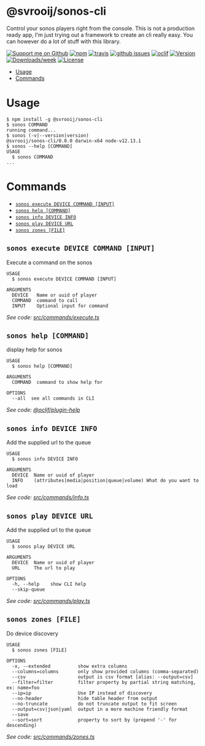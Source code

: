 @svrooij/sonos-cli
==================

Control your sonos players right from the console. This is not a production ready app, I'm just trying out a framework to create an cli really easy. You can however do a lot of stuff with this library.

[![Support me on Github][badge_sponsor]][link_sponsor]
[![npm][badge_npm]][link_npm]
[![travis][badge_travis]][link_travis]
[![github issues][badge_issues]][link_issues]
[![oclif](https://img.shields.io/badge/cli-oclif-brightgreen.svg)](https://oclif.io)
[![Version](https://img.shields.io/npm/v/@svrooij/sonos-cli.svg)](https://npmjs.org/package/@svrooij/sonos-cli)
[![Downloads/week](https://img.shields.io/npm/dw/@svrooij/sonos-cli.svg)](https://npmjs.org/package/@svrooij/sonos-cli)
[![License](https://img.shields.io/npm/l/@svrooij/sonos-cli.svg)](https://github.com/svrooij/sonos-cli/blob/master/package.json)

<!-- toc -->
* [Usage](#usage)
* [Commands](#commands)
<!-- tocstop -->
# Usage
<!-- usage -->
```sh-session
$ npm install -g @svrooij/sonos-cli
$ sonos COMMAND
running command...
$ sonos (-v|--version|version)
@svrooij/sonos-cli/0.0.0 darwin-x64 node-v12.13.1
$ sonos --help [COMMAND]
USAGE
  $ sonos COMMAND
...
```
<!-- usagestop -->
# Commands
<!-- commands -->
* [`sonos execute DEVICE COMMAND [INPUT]`](#sonos-execute-device-command-input)
* [`sonos help [COMMAND]`](#sonos-help-command)
* [`sonos info DEVICE INFO`](#sonos-info-device-info)
* [`sonos play DEVICE URL`](#sonos-play-device-url)
* [`sonos zones [FILE]`](#sonos-zones-file)

## `sonos execute DEVICE COMMAND [INPUT]`

Execute a command on the sonos

```
USAGE
  $ sonos execute DEVICE COMMAND [INPUT]

ARGUMENTS
  DEVICE   Name or uuid of player
  COMMAND  command to call
  INPUT    Optional input for command
```

_See code: [src/commands/execute.ts](https://github.com/svrooij/sonos-cli/blob/v0.0.0/src/commands/execute.ts)_

## `sonos help [COMMAND]`

display help for sonos

```
USAGE
  $ sonos help [COMMAND]

ARGUMENTS
  COMMAND  command to show help for

OPTIONS
  --all  see all commands in CLI
```

_See code: [@oclif/plugin-help](https://github.com/oclif/plugin-help/blob/v2.2.3/src/commands/help.ts)_

## `sonos info DEVICE INFO`

Add the supplied url to the queue

```
USAGE
  $ sonos info DEVICE INFO

ARGUMENTS
  DEVICE  Name or uuid of player
  INFO    (attributes|media|position|queue|volume) What do you want to load
```

_See code: [src/commands/info.ts](https://github.com/svrooij/sonos-cli/blob/v0.0.0/src/commands/info.ts)_

## `sonos play DEVICE URL`

Add the supplied url to the queue

```
USAGE
  $ sonos play DEVICE URL

ARGUMENTS
  DEVICE  Name or uuid of player
  URL     The url to play

OPTIONS
  -h, --help    show CLI help
  --skip-queue
```

_See code: [src/commands/play.ts](https://github.com/svrooij/sonos-cli/blob/v0.0.0/src/commands/play.ts)_

## `sonos zones [FILE]`

Do device discovery

```
USAGE
  $ sonos zones [FILE]

OPTIONS
  -x, --extended          show extra columns
  --columns=columns       only show provided columns (comma-separated)
  --csv                   output is csv format [alias: --output=csv]
  --filter=filter         filter property by partial string matching, ex: name=foo
  --ip=ip                 Use IP instead of discovery
  --no-header             hide table header from output
  --no-truncate           do not truncate output to fit screen
  --output=csv|json|yaml  output in a more machine friendly format
  --save
  --sort=sort             property to sort by (prepend '-' for descending)
```

_See code: [src/commands/zones.ts](https://github.com/svrooij/sonos-cli/blob/v0.0.0/src/commands/zones.ts)_
<!-- commandsstop -->

[badge_sponsor]: https://img.shields.io/badge/Sponsor-on%20Github-red
[badge_issues]: https://img.shields.io/github/issues/svrooij/sonos-cli
[badge_npm]: https://img.shields.io/npm/v/@svrooij/sonos-cli
[badge_travis]: https://img.shields.io/travis/svrooij/sonos-cli

[link_sponsor]: https://github.com/sponsors/svrooij
[link_issues]: https://github.com/svrooij/sonos-cli/issues
[link_npm]: https://www.npmjs.com/package/@svrooij/sonos-cli
[link_travis]: https://travis-ci.org/svrooij/sonos-cli
